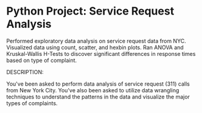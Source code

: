 # Python Project: Service Request Analysis

Performed exploratory data analysis on service request data from NYC. Visualized data using count, scatter, and hexbin plots. Ran ANOVA and Kruskal-Wallis H-Tests to discover significant differences in response times based on type of complaint.


DESCRIPTION:

You've been asked to perform data analysis of service request (311) calls from New York City. You've also been asked to utilize data wrangling techniques to understand the patterns in the data and visualize the major types of complaints.
